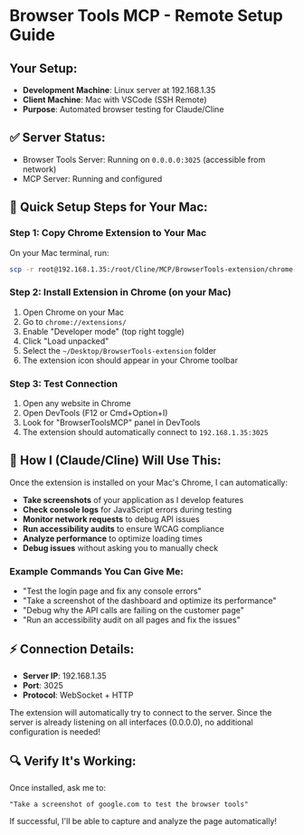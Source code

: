 # Browser Tools MCP - Remote Setup Guide

## Your Setup:
- **Development Machine**: Linux server at 192.168.1.35
- **Client Machine**: Mac with VSCode (SSH Remote)
- **Purpose**: Automated browser testing for Claude/Cline

## ✅ Server Status:
- Browser Tools Server: Running on `0.0.0.0:3025` (accessible from network)
- MCP Server: Running and configured

## 🚀 Quick Setup Steps for Your Mac:

### Step 1: Copy Chrome Extension to Your Mac
On your Mac terminal, run:
```bash
scp -r root@192.168.1.35:/root/Cline/MCP/BrowserTools-extension/chrome-extension ~/Desktop/BrowserTools-extension
```

### Step 2: Install Extension in Chrome (on your Mac)
1. Open Chrome on your Mac
2. Go to `chrome://extensions/`
3. Enable "Developer mode" (top right toggle)
4. Click "Load unpacked"
5. Select the `~/Desktop/BrowserTools-extension` folder
6. The extension icon should appear in your Chrome toolbar

### Step 3: Test Connection
1. Open any website in Chrome
2. Open DevTools (F12 or Cmd+Option+I)
3. Look for "BrowserToolsMCP" panel in DevTools
4. The extension should automatically connect to `192.168.1.35:3025`

## 🎯 How I (Claude/Cline) Will Use This:

Once the extension is installed on your Mac's Chrome, I can automatically:

- **Take screenshots** of your application as I develop features
- **Check console logs** for JavaScript errors during testing
- **Monitor network requests** to debug API issues
- **Run accessibility audits** to ensure WCAG compliance
- **Analyze performance** to optimize loading times
- **Debug issues** without asking you to manually check

### Example Commands You Can Give Me:
- "Test the login page and fix any console errors"
- "Take a screenshot of the dashboard and optimize its performance"
- "Debug why the API calls are failing on the customer page"
- "Run an accessibility audit on all pages and fix the issues"

## ⚡ Connection Details:
- **Server IP**: 192.168.1.35
- **Port**: 3025
- **Protocol**: WebSocket + HTTP

The extension will automatically try to connect to the server. Since the server is already listening on all interfaces (0.0.0.0), no additional configuration is needed!

## 🔍 Verify It's Working:
Once installed, ask me to:
```
"Take a screenshot of google.com to test the browser tools"
```

If successful, I'll be able to capture and analyze the page automatically!
